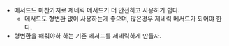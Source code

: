 - 메서드도 마찬가지로 제네릭 메서드가 더 안전하고 사용하기 쉽다.
  - 메서드도 형변환 없이 사용하는게 좋으며, 많은경우 제네릭 메서드가 되어야 한다.
- 형변환을 해줘야하 하는 기존 메서드를 제네릭하게 만들자.

